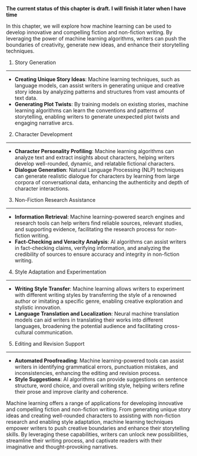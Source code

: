 **The current status of this chapter is draft. I will finish it later when I have time**

In this chapter, we will explore how machine learning can be used to develop innovative and compelling fiction and non-fiction writing. By leveraging the power of machine learning algorithms, writers can push the boundaries of creativity, generate new ideas, and enhance their storytelling techniques.

1. Story Generation
-------------------

* **Creating Unique Story Ideas**: Machine learning techniques, such as language models, can assist writers in generating unique and creative story ideas by analyzing patterns and structures from vast amounts of text data.
* **Generating Plot Twists**: By training models on existing stories, machine learning algorithms can learn the conventions and patterns of storytelling, enabling writers to generate unexpected plot twists and engaging narrative arcs.

2. Character Development
------------------------

* **Character Personality Profiling**: Machine learning algorithms can analyze text and extract insights about characters, helping writers develop well-rounded, dynamic, and relatable fictional characters.
* **Dialogue Generation**: Natural Language Processing (NLP) techniques can generate realistic dialogue for characters by learning from large corpora of conversational data, enhancing the authenticity and depth of character interactions.

3. Non-Fiction Research Assistance
----------------------------------

* **Information Retrieval**: Machine learning-powered search engines and research tools can help writers find reliable sources, relevant studies, and supporting evidence, facilitating the research process for non-fiction writing.
* **Fact-Checking and Veracity Analysis**: AI algorithms can assist writers in fact-checking claims, verifying information, and analyzing the credibility of sources to ensure accuracy and integrity in non-fiction writing.

4. Style Adaptation and Experimentation
---------------------------------------

* **Writing Style Transfer**: Machine learning allows writers to experiment with different writing styles by transferring the style of a renowned author or imitating a specific genre, enabling creative exploration and stylistic innovation.
* **Language Translation and Localization**: Neural machine translation models can aid writers in translating their works into different languages, broadening the potential audience and facilitating cross-cultural communication.

5. Editing and Revision Support
-------------------------------

* **Automated Proofreading**: Machine learning-powered tools can assist writers in identifying grammatical errors, punctuation mistakes, and inconsistencies, enhancing the editing and revision process.
* **Style Suggestions**: AI algorithms can provide suggestions on sentence structure, word choice, and overall writing style, helping writers refine their prose and improve clarity and coherence.

Machine learning offers a range of applications for developing innovative and compelling fiction and non-fiction writing. From generating unique story ideas and creating well-rounded characters to assisting with non-fiction research and enabling style adaptation, machine learning techniques empower writers to push creative boundaries and enhance their storytelling skills. By leveraging these capabilities, writers can unlock new possibilities, streamline their writing process, and captivate readers with their imaginative and thought-provoking narratives.
